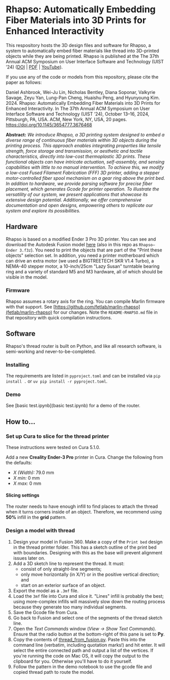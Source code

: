 # Rhapso: Automatically Embedding Fiber Materials into 3D Prints for Enhanced Interactivity

This respository hosts the 3D design files and software for Rhapso, a system to automatically embed fiber materials like thread into 3D-printed objects while they are being printed. Rhapso is published at the The 37th Annual ACM Symposium on User Interface Software and Technology (UIST ’24) ([DOI](https://doi.org/10.1145/3654777.3676468) | [PDF](rhapso-uist24.pdf) | [YouTube](https://www.youtube.com/watch?v=JTUB1JMb3As)).

If you use any of the code or models from this repository, please cite the paper as follows:

Daniel Ashbrook, Wei-Ju Lin, Nicholas Bentley, Diana Soponar, Valkyrie Savage, Zeyu Yan, Lung-Pan Cheng, Huaishu Peng, and Hyunyoung Kim.  2024. Rhapso: Automatically Embedding Fiber Materials into 3D Prints for Enhanced Interactivity. In The 37th Annual ACM Symposium on User Interface Software and Technology (UIST ’24), October 13–16, 2024, Pittsburgh, PA, USA.  ACM, New York, NY, USA, 20 pages. https://doi.org/10.1145/3654777.3676468

**Abstract:**
_We introduce Rhapso, a 3D printing system designed to embed a diverse range of continuous fiber materials within 3D objects during the printing process. This approach enables integrating properties like tensile strength, force storage and transmission, or aesthetic and tactile characteristics, directly into low-cost thermoplastic 3D prints. These functional objects can have intricate actuation, self-assembly, and sensing capabilities with little to no manual intervention. To achieve this, we modify a low-cost Fused Filament Fabrication (FFF) 3D printer, adding a stepper motor-controlled fiber spool mechanism on a gear ring above the print bed. In addition to hardware, we provide parsing software for precise fiber placement, which generates Gcode for printer operation. To illustrate the versatility of our system, we present applications that showcase its extensive design potential. Additionally, we offer comprehensive documentation and open designs, empowering others to replicate our system and explore its possibilities._

## Hardware

Rhapso is based on a modified Ender 3 Pro 3D printer. You can see and download the Autodesk Fusion model [here](https://a360.co/3THGoSW) (also in this repo as `Rhapso—Ender 3.f3z`). You need to print the objects that are part of the "Print these objects" selection set. In addition, you need a printer motherboard which can drive an extra motor (we used a BIGTREETECH SKR V1.4 Turbo), a NEMA-40 stepper motor, a 10-inch/25cm "Lazy Susan" turntable bearing ring and a variety of standard M5 and M3 hardware, all of which should be visible in the model.

### Firmware

Rhapso assumes a rotary axis for the ring. You can compile Marlin firmware with that support. See [https://github.com/fetlab/marlin-rhapso](fetlab/marlin-rhapso) for our changes. Note the `README-RHAPSO.md` file in that repository with quick compilation instructions.

## Software

Rhapso's thread router is built on Python, and like all research software, is semi-working and never-to-be-completed.

### Installing

The requirements are listed in `pyproject.toml` and can be installed via `pip install .` or `uv pip install -r pyproject.toml`. 

### Demo

See [basic test.ipynb](basic test.ipynb) for a demo of the router.

## How to…

### Set up Cura to slice for the thread printer
These instructions were tested on Cura 5.1.0.

Add a new **Creality Ender-3 Pro** printer in Cura. Change the following from the defaults:

* _X (Width):_ 79.0 mm
* _X min:_ 0 mm
* _X max:_ 0 mm

#### Slicing settings
The router needs to have enough infill to find places to attach the thread when it turns corners inside of an object. Therefore, we recommend using **50%** infill in the **grid** pattern.

### Design a model with thread

1. Design your model in Fusion 360. Make a copy of the `Print bed` design in the thread printer folder. This has a sketch outline of the print bed with boundaries. Designing with this as the base will prevent alignment issues later on.
2. Add a 3D sketch line to represent the thread. It must:
	* consist of only straight-line segments;
	* only move horizontally (in X/Y) or in the positive vertical direction; and
	* start on an exterior surface of an object.
3. Export the model as a `.3mf` file.
4. Load the `3mf` file into Cura and slice it. "Lines" infill is probably the best; using more-complex infills will massively slow down the routing process because they generate too many individual segments.
5. Save the Gcode file from Cura.
6. Go back to Fusion and select one of the segments of the thread sketch line.
7. Open the _Text Commands_ window (_View → Show Text Commands_). Ensure that the radio button at the bottom-right of this pane is set to **Py**.
8. Copy the contents of [thread_from_fusion.py](thread_from_fusion.py). Paste this into the command line (verbatim, including quotation marks!) and hit enter. It will select the entire connected path and output a list of the vertices. If you're running the code on Mac OS, it will copy the output to the clipboard for you. Otherwise you'll have to do it yourself.
9. Follow the pattern in the demo notebook to use the gcode file and copied thread path to route the model.
